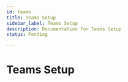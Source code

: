 ```yaml
---
id: teams
title: Teams Setup
sidebar_label: Teams Setup
description: Documentation for Teams Setup
status: Pending

---
```


# Teams Setup
